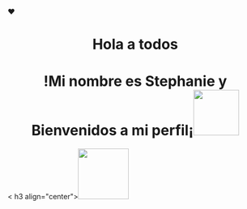 ❤<h1 align="center">Hola a todos</h1>
<h1 align="center">!Mi nombre es Stephanie y Bienvenidos a mi perfil¡<img src="https://i.pinimg.com/originals/6d/cd/94/6dcd94c7c4bf4800648ef7cbe0113c33.gif" width="90px"> </h1>
< h3 align="center"><img src="https://assets.website-files.com/60dc8648f349eb6762db8d52/60e4600d6b787b48d07168eb_process-2.gif" width="100px"></h3> 

